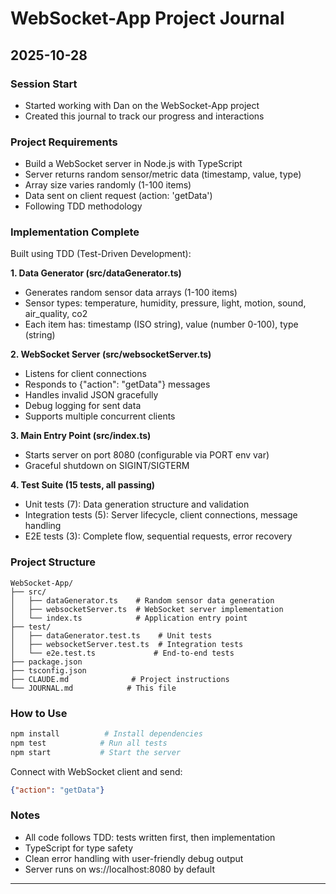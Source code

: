 # WebSocket-App Project Journal

## 2025-10-28

### Session Start
- Started working with Dan on the WebSocket-App project
- Created this journal to track our progress and interactions

### Project Requirements
- Build a WebSocket server in Node.js with TypeScript
- Server returns random sensor/metric data (timestamp, value, type)
- Array size varies randomly (1-100 items)
- Data sent on client request (action: 'getData')
- Following TDD methodology

### Implementation Complete
Built using TDD (Test-Driven Development):

**1. Data Generator (src/dataGenerator.ts)**
- Generates random sensor data arrays (1-100 items)
- Sensor types: temperature, humidity, pressure, light, motion, sound, air_quality, co2
- Each item has: timestamp (ISO string), value (number 0-100), type (string)

**2. WebSocket Server (src/websocketServer.ts)**
- Listens for client connections
- Responds to {"action": "getData"} messages
- Handles invalid JSON gracefully
- Debug logging for sent data
- Supports multiple concurrent clients

**3. Main Entry Point (src/index.ts)**
- Starts server on port 8080 (configurable via PORT env var)
- Graceful shutdown on SIGINT/SIGTERM

**4. Test Suite (15 tests, all passing)**
- Unit tests (7): Data generation structure and validation
- Integration tests (5): Server lifecycle, client connections, message handling
- E2E tests (3): Complete flow, sequential requests, error recovery

### Project Structure
```
WebSocket-App/
├── src/
│   ├── dataGenerator.ts    # Random sensor data generation
│   ├── websocketServer.ts  # WebSocket server implementation
│   └── index.ts            # Application entry point
├── test/
│   ├── dataGenerator.test.ts    # Unit tests
│   ├── websocketServer.test.ts  # Integration tests
│   └── e2e.test.ts             # End-to-end tests
├── package.json
├── tsconfig.json
├── CLAUDE.md              # Project instructions
└── JOURNAL.md            # This file
```

### How to Use
```bash
npm install          # Install dependencies
npm test            # Run all tests
npm start           # Start the server
```

Connect with WebSocket client and send:
```json
{"action": "getData"}
```

### Notes
- All code follows TDD: tests written first, then implementation
- TypeScript for type safety
- Clean error handling with user-friendly debug output
- Server runs on ws://localhost:8080 by default

---
